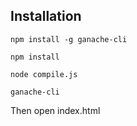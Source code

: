 ## Installation

`npm install -g ganache-cli`

`npm install`

`node compile.js`

`ganache-cli`

Then open index.html
